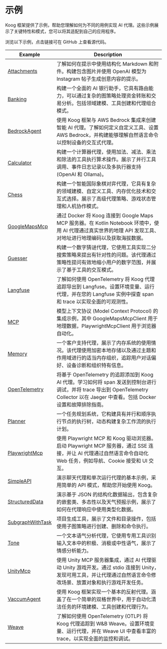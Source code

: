 # 示例

Koog 框架提供了示例，帮助您理解如何为不同的用例实现 AI 代理。这些示例展示了关键特性和模式，您可以将其适配到自己的应用程序。

浏览以下示例，点击链接可在 GitHub 上查看源代码。

| Example                                                                                                                             | Description                                                                                                                                                                                                                                                      |
|-------------------------------------------------------------------------------------------------------------------------------------|------------------------------------------------------------------------------------------------------------------------------------------------------------------------------------------------------------------------------------------------------------------|
| [Attachments](examples/Attachments.md)                                                                                              | 了解如何在提示中使用结构化 Markdown 和附件。构建包含图片并使用 OpenAI 模型为 Instagram 帖子生成创意内容的提示。                                                                                                                                                      |
| [Banking](examples/Banking.md)                                                                                                      | 构建一个全面的 AI 银行助手，它具有路由能力，可以通过复杂的图策略处理资金转账和交易分析。包括领域建模、工具创建和代理组合模式。                                                                                                                                         |
| [BedrockAgent](examples/BedrockAgent.md)                                                                                            | 使用 Koog 框架与 AWS Bedrock 集成来创建智能 AI 代理。了解如何定义自定义工具、设置 AWS Bedrock，并构建能够理解自然语言命令以控制设备的交互式代理。                                                                                                                     |
| [Calculator](examples/Calculator.md)                                                                                                | 构建一个计算器代理，使用加法、减法、乘法和除法的工具执行算术操作。展示了并行工具调用、事件日志记录以及多执行器支持 (OpenAI 和 Ollama)。                                                                                                                         |
| [Chess](examples/Chess.md)                                                                                                          | 构建一个智能国际象棋对弈代理，它具有复杂的领域建模、自定义工具、内存优化技术和交互式选择。展示了高级代理策略、游戏状态管理和人机协作模式。                                                                                                                     |
| [GoogleMapsMcp](examples/GoogleMapsMcp.md)                                                                                          | 通过 Docker 将 Koog 连接到 Google Maps MCP 服务器。在 Kotlin Notebook 环境中，使用 AI 代理通过真实世界的地理 API 发现工具、对地址进行地理编码以及获取海拔数据。                                                                                              |
| [Guesser](examples/Guesser.md)                                                                                                      | 构建一个数字猜谜代理，它使用工具实现二分搜索策略来提出有针对性的问题。该代理通过策略性提问有效地缩小用户的数字范围，并展示了基于工具的交互模式。                                                                                                            |
| [Langfuse](examples/Langfuse.md)                                                                                                    | 了解如何使用 OpenTelemetry 将 Koog 代理追踪导出到 Langfuse。设置环境变量、运行代理，并在您的 Langfuse 实例中探查 span 和 trace 以实现全面的可观测性。                                                                                                                       |
| [MCP](https://github.com/JetBrains/koog/tree/develop/examples/src/main/kotlin/ai/koog/agents/example/mcp)                           | 模型上下文协议 (Model Context Protocol) 的集成示例，其中 GoogleMapsMcpClient 用于地理数据，PlaywrightMcpClient 用于浏览器自动化。                                                                                                           |
| [Memory](https://github.com/JetBrains/koog/tree/develop/examples/src/main/kotlin/ai/koog/agents/example/memory)                     | 一个客户支持代理，展示了内存系统的使用情况。该代理使用加密本地存储以及通过主题和作用域进行的适当内存组织，追踪用户对话偏好、设备诊断和组织特有信息。 |
| [OpenTelemetry](examples/OpenTelemetry.md)                                                                                          | 将基于 OpenTelemetry 的追踪添加到 Koog AI 代理。学习如何将 span 发送到控制台进行调试，并将 trace 导出到 OpenTelemetry Collector 以在 Jaeger 中查看。包括 Docker 设置和故障排除指南。                                             |
| [Planner](https://github.com/JetBrains/koog/tree/develop/examples/src/main/kotlin/ai/koog/agents/example/planner)                   | 一个任务规划系统，它构建具有并行和顺序执行节点的执行树，动态构建复杂工作流的执行计划。                                                                                                                                                                                              |
| [PlaywrightMcp](examples/PlaywrightMcp.md)                                                                                          | 使用 Playwright MCP 和 Koog 驱动浏览器。启动 Playwright MCP 服务器，通过 SSE 连接，并让 AI 代理通过自然语言命令自动化 Web 任务，例如导航、Cookie 接受和 UI 交互。                                                                                                    |
| [SimpleAPI](https://github.com/JetBrains/koog/tree/develop/examples/src/main/kotlin/ai/koog/agents/example/simpleapi)               | 演示聊天代理和单次运行代理的基本示例，采用简单的 API 模式，帮助您开始使用 Koog。                                                                                                                                                                                                         |
| [StructuredData](https://github.com/JetBrains/koog/tree/develop/examples/src/main/kotlin/ai/koog/agents/example/structureddata)     | 演示基于 JSON 的结构化数据输出，包含复杂的嵌套类、多态性以及天气预报示例，展示了如何在代理响应中使用类型化数据。                                                                                                                                                |
| [SubgraphWithTask](https://github.com/JetBrains/koog/tree/develop/examples/src/main/kotlin/ai/koog/agents/example/subgraphwithtask) | 项目生成工具，展示了文件和目录操作，包括使用子图策略进行创建、删除和命令执行。                                                                                                                                                                                                             |
| [Tone](https://github.com/JetBrains/koog/tree/develop/examples/src/main/kotlin/ai/koog/agents/example/tone)                         | 一个文本语气分析代理，它使用专用工具识别输入文本中的积极、消极或中性语气，展示了情感分析能力。                                                                                                                                                          |
| [UnityMcp](examples/UnityMcp.md)                                                                                                    | 使用 Unity MCP 服务器集成，通过 AI 代理驱动 Unity 游戏开发。通过 stdio 连接到 Unity，发现可用工具，并让代理通过自然语言命令修改场景、放置对象和执行游戏开发任务。                                                                                                    |
| [VaccumAgent](examples/VaccumAgent.md)                                                                                              | 使用 Koog 框架实现一个基本的反射代理。涵盖了在一个简单的双格世界中，用于自动化清洁任务的环境建模、工具创建和代理行为。                                                                                                                                       |
| [Weave](examples/Weave.md)                                                                                                          | 了解如何使用 OpenTelemetry (OTLP) 将 Koog 代理追踪到 W&B Weave。设置环境变量、运行代理，并在 Weave UI 中查看丰富的 trace，以实现全面的监控和调试。                                                                                              |